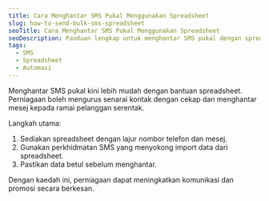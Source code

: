 ```yaml
---
title: Cara Menghantar SMS Pukal Menggunakan Spreadsheet
slug: how-to-send-bulk-sms-spreadsheet
seoTitle: Cara Menghantar SMS Pukal Menggunakan Spreadsheet
seoDescription: Panduan lengkap untuk menghantar SMS pukal dengan spreadsheet, penyelesaian efisien untuk perniagaan moden.
tags:
  - SMS
  - Spreadsheet
  - Automasi
---
```


Menghantar SMS pukal kini lebih mudah dengan bantuan spreadsheet. Perniagaan boleh mengurus senarai kontak dengan cekap dan menghantar mesej kepada ramai pelanggan serentak.

Langkah utama:
1. Sediakan spreadsheet dengan lajur nombor telefon dan mesej.
2. Gunakan perkhidmatan SMS yang menyokong import data dari spreadsheet.
3. Pastikan data betul sebelum menghantar.

Dengan kaedah ini, perniagaan dapat meningkatkan komunikasi dan promosi secara berkesan.
